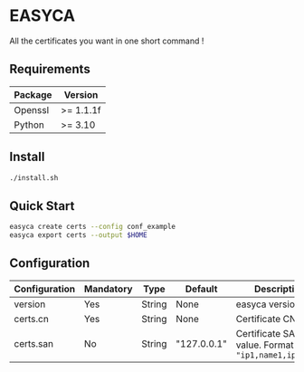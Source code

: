 # EASYCA

All the certificates you want in one short command !

## Requirements

| Package | Version   |
|---------|-----------|
| Openssl | >= 1.1.1f |
| Python  | >= 3.10   |

## Install

```sh
./install.sh
```

## Quick Start

```sh
easyca create certs --config conf_example
easyca export certs --output $HOME
```

## Configuration

| Configuration | Mandatory | Type   | Default     | Description                                            |
|---------------|-----------|--------|-------------|--------------------------------------------------------|
| version       | Yes       | String | None        | easyca version                                         |
| certs.cn      | Yes       | String | None        | Certificate CN value                                   |
| certs.san     | No        | String | "127.0.0.1" | Certificate SAN value. Format is `"ip1,name1,ip2,ip3"` |
